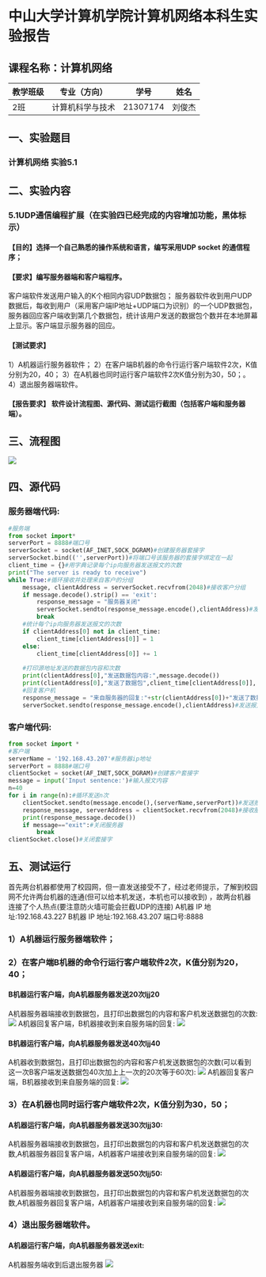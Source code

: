
# 中山大学计算机学院计算机网络本科生实验报告

## 课程名称：计算机网络
 
教学班级|专业（方向）|学号|姓名
-|-|-|-
2班|计算机科学与技术|21307174|刘俊杰	


## 一、实验题目 
### 计算机网络 实验5.1
 
## 二、实验内容
### 5.1UDP通信编程扩展（在实验四已经完成的内容增加功能，黑体标示）
#### 【目的】选择一个自己熟悉的操作系统和语言，编写采用UDP socket 的通信程序；
#### 【要求】编写服务器端和客户端程序。
客户端软件发送用户输入的K个相同内容UDP数据包；
服务器软件收到用户UDP数据后，每收到用户（采用客户端IP地址+UDP端口为识别）的一个UDP数据包，服务器回应客户端收到第几个数据包，统计该用户发送的数据包个数并在本地屏幕上显示。客户端显示服务器的回应。
#### 【测试要求】
1）A机器运行服务器软件；
2）在客户端B机器的命令行运行客户端软件2次，K值分别为20，40； 
3）在A机器也同时运行客户端软件2次K值分别为30，50；。 
4）退出服务器端软件。 
#### 【报告要求】 软件设计流程图、源代码、测试运行截图（包括客户端和服务器端）。
 
## 三、流程图
![](./process.png)
## 四、源代码
### 服务器端代码:
```python
#服务端
from socket import*
serverPort = 8888#端口号
serverSocket = socket(AF_INET,SOCK_DGRAM)#创建服务器套接字
serverSocket.bind(('',serverPort))#将端口号该服务器的套接字绑定在一起
client_time = {}#用字典记录每个ip向服务器发送报文的次数
print("The server is ready to receive")
while True:#循环接收并处理来自客户的分组
    message, clientAddress = serverSocket.recvfrom(2048)#接收客户分组
    if message.decode().strip() == 'exit':
        response_message = "服务器关闭"
        serverSocket.sendto(response_message.encode(),clientAddress)#发送报文
        break
    #统计每个ip向服务器发送报文的次数
    if clientAddress[0] not in client_time:
        client_time[clientAddress[0]] = 1
    else:    
        client_time[clientAddress[0]] += 1
    
    #打印源地址发送的数据包内容和次数
    print(clientAddress[0],"发送数据包内容:",message.decode())
    print(clientAddress[0],"发送了数据包",client_time[clientAddress[0]],'次')
    #回复客户机
    response_message = "来自服务器的回复:"+str(clientAddress[0])+"发送了数据包"+str(client_time[clientAddress[0]])+'次'
    serverSocket.sendto(response_message.encode(),clientAddress)#发送报文
```
### 客户端代码:
```python
from socket import *
#客户端
serverName = '192.168.43.207'#服务器ip地址
serverPort = 8888#端口号
clientSocket = socket(AF_INET,SOCK_DGRAM)#创建客户套接字
message = input('Input sentence:')#输入报文内容
n=40
for i in range(n):#循环发送n次
    clientSocket.sendto(message.encode(),(serverName,serverPort))#发送报文
    response_message, serverAddress = clientSocket.recvfrom(2048)#接收服务器回应
    print(response_message.decode())
    if message=="exit":#关闭服务器
        break
clientSocket.close()#关闭套接字
```
## 五、测试运行
首先两台机器都使用了校园网，但一直发送接受不了，经过老师提示，了解到校园网不允许两台机器的连通(但可以给本机发送，本机也可以接收到) ，故两台机器连接了个人热点(要注意防火墙可能会拦截UDP的连接)
A机器 IP 地址:192.168.43.227
B机器 IP 地址:192.168.43.207
端口号:8888
### 1）A机器运行服务器端软件；
### 2）在客户端B机器的命令行运行客户端软件2次，K值分别为20，40； 
#### B机器运行客户端，向A机器服务器发送20次ljj20
A机器服务器端接收到数据包，且打印出数据包的内容和客户机发送数据包的次数:
![](1.png)
A机器回复客户端，B机器接收到来自服务端的回复:
![](2.png)
#### B机器运行客户端，向A机器服务器发送40次ljj40
A机器收到数据包，且打印出数据包的内容和客户机发送数据包的次数(可以看到这一次B客户端发送数据包40次加上上一次的20次等于60次):
![](3.png)
A机器回复客户端，B机器接收到来自服务端的回复:
![](4.png)


### 3）在A机器也同时运行客户端软件2次，K值分别为30，50； 
#### A机器运行客户端，向A机器服务器发送30次ljj30:
A机器服务器端接收到数据包，且打印出数据包的内容和客户机发送数据包的次数,A机器服务器回复客户端，A机器客户端接收到来自服务端的回复:
![](5.png)
#### A机器运行客户端，向A机器服务器发送50次ljj50:
A机器服务器端接收到数据包，且打印出数据包的内容和客户机发送数据包的次数,A机器服务器回复客户端，A机器客户端接收到来自服务端的回复:
![](6.png)

### 4）退出服务器端软件。 
#### A机器运行客户端，向A机器服务器发送exit:
A机器服务端收到后退出服务器
![](7.png)

